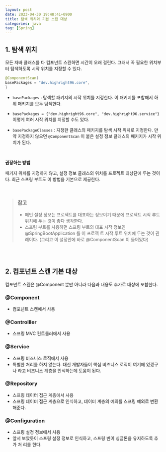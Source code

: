 ```yaml
---
layout: post
date: 2023-04-30 19:48:41+0900
title: 탐색 위치와 기본 스캔 대상
categories: java
tag: [Spring]
---
```


## **1. 탐색 위치**

모든 자바 클래스를 다 컴포넌트 스캔하면 시간이 오래 걸린다. 그래서 꼭 필요한 위치부터 탐색하도록 시작
위치를 지정할 수 있다.

```java
@ComponentScan(
basePackages = "dev.highright96.core",
}
```

* `basePackages` : 탐색할 패키지의 시작 위치를 지정한다. 이 패키지를 포함해서 하위 패키지를 모두 탐색한다.

* `basePackages = {"dev.highright96.core", "dev.highright96.service"}` 이렇게 여러 시작 위치를 지정할 수도 있다.

* `basePackageClasses` : 지정한 클래스의 패키지를 탐색 시작 위치로 지정한다. 만약 지정하지 않으면 `@ComponentScan` 이 붙은 설정 정보 클래스의 패키지가 시작 위치가 된다.

<br/>

**권장하는 방법**

패키지 위치를 지정하지 않고, 설정 정보 클래스의 위치를 프로젝트 최상단에 두는 것이다. 최근 스프링 부트도 이 방법을 기본으로 제공한다.

<br/>

> ### **참고**
> * 메인 설정 정보는 프로젝트를 대표하는 정보이기 때문에 프로젝트 시작 루트 위치에 두는 것이 좋다 생각한다.
>* 스프링 부트를 사용하면 스프링 부트의 대표 시작 정보인 @SpringBootApplication 를 이 프로젝
   >트 시작 루트 위치에 두는 것이 관례이다. (그리고 이 설정안에 바로 @ComponentScan 이 들어있다)

<br/>

<br/>

## **2. 컴포넌트 스캔 기본 대상**

컴포넌트 스캔은 @Component 뿐만 아니라 다음과 내용도 추가로 대상에 포함한다.

### **@Component**
* 컴포넌트 스캔에서 사용

### **@Controlller**
* 스프링 MVC 컨트롤러에서 사용

### **@Service**
* 스프링 비즈니스 로직에서 사용
* 특별한 처리를 하지 않는다. 대신 개발자들이 핵심 비즈니스 로직이 여기에 있겠구나 라고 비즈니스 계층을 인식하는데 도움이 된다.


### **@Repository**
* 스프링 데이터 접근 계층에서 사용
* 스프링 데이터 접근 계층으로 인식하고, 데이터 계층의 예외를 스프링 예외로 변환해준다.


### **@Configuration**
* 스프링 설정 정보에서 사용
* 앞서 보았듯이 스프링 설정 정보로 인식하고, 스프링 빈이 싱글톤을 유지하도록 추가 처
  리를 한다.